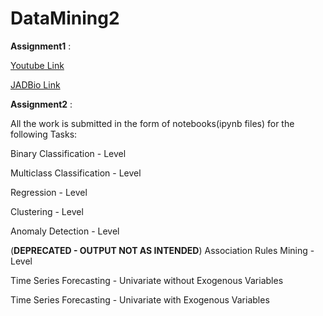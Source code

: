 # DataMining2

**Assignment1** : 

[Youtube Link](https://youtu.be/bIeW2SjJ_Kk)

[JADBio Link](https://app.jadbio.com/share/81ba5f4e-5b7e-469d-b851-3f889a223e19)

**Assignment2** :

All the work is submitted in the form of notebooks(ipynb files) for the following Tasks:


Binary Classification - Level

Multiclass Classification - Level

Regression - Level

Clustering - Level

Anomaly Detection - Level

(**DEPRECATED - OUTPUT NOT AS INTENDED**) Association Rules Mining - Level

Time Series Forecasting - Univariate without Exogenous Variables

Time Series Forecasting - Univariate with Exogenous Variables
